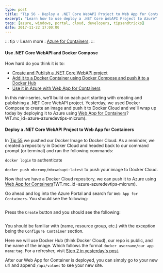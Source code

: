 ```yaml
---
type: post
title: "Tip 56 - Deploy a .NET Core WebAPI Project to Web App for Containers"
excerpt: "Learn how to use deploy a .NET Core WebAPI Project to Azure"
tags: [azure, windows, portal, cloud, developers, tipsandtricks]
date: 2017-11-22 17:00:00
---
```


::: tip
:bulb: Learn more : [Azure for Containers](https://docs.microsoft.com/azure/containers/?WT.mc_id=docs-azuredevtips-micrum).
:::

#### Use .NET Core WebAPI and Docker Compose

How hard do you think it is to:

* [Create and Publish a .NET Core WebAPI project](tip54.html)
* [Add it to a Docker Container using Docker Compose and push it to a Docker Hub](tip55.html)
* [Use it in Azure with Web App for Containers](tip56.html)

In this mini-series, we'll build on each part starting with creating and publishing a .NET Core WebAPI project. Yesterday, we used Docker Compose to create an image and push it to Docker Cloud and we'll wrap up today by deploying it to Azure using [Web App for Containers](https://azure.microsoft.com/services/app-service/containers?WT.mc_id=azure-azuredevtips-micrum)?WT.mc_id=azure-azuredevtips-micrum). 

#### Deploy a .NET Core WebAPI Project to Web App for Containers

In [Tip 55](tip55.html) we pushed our Docker Image to Docker Cloud. As a reminder, we created a repository in Docker Cloud and headed back to our command prompt (or terminal) and ran the following commands: 

`docker login` to authenticate 

`docker push mbcrump/mbcwebapi:latest` to push your image to Docker Cloud. 

Now that we have a Docker Cloud repository, we can push it to Azure using [Web App for Containers](https://azure.microsoft.com/en-us/services/app-service/containers?WT.mc_id=azure-azuredevtips-micrum)?WT.mc_id=azure-azuredevtips-micrum). 

Go ahead and log into the Azure Portal and search for `Web App for Containers`. You should see the following: 

<img :src="$withBase('/files/webappcont1.png')">

Press the `Create` button and you should see the following: 

<img :src="$withBase('/files/webappcont2.png')">

You should be familiar with (name, resource group, etc.) with the exception being the `Configure Container` section. 

Here we will use Docker Hub (think Docker Cloud), our repo is public, and the name of the image. Which follows the format `docker username/our app name:tag`. For a refresher, visit [Step 2 in yesterday's post](tip55/). 

After our Web App for Container is deployed, you can simply go to your new url and append `/api/values` to see your new site. 

<img :src="$withBase('/files/webappcont3.png')">
